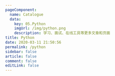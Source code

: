 ```yaml
---
pageComponent: 
  name: Catalogue
  data: 
    key: 05.Python
    imgUrl: /img/python.png
    description: 学习、面试、在线工具等更多文章和页面
title: Python
date: 2020-03-11 21:50:56
permalink: /python
sidebar: false
article: false
comment: false
editLink: false
---
```

